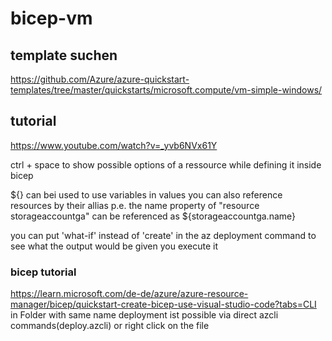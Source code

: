 # bicep-vm

## template suchen
https://github.com/Azure/azure-quickstart-templates/tree/master/quickstarts/microsoft.compute/vm-simple-windows/

## tutorial
https://www.youtube.com/watch?v=_yvb6NVx61Y

ctrl + space to show possible options of a ressource while defining it inside bicep

${} can bei used to use variables in values
you can also reference resources by their allias
p.e. the name property of "resource storageaccountga" can be referenced as ${storageaccountga.name}

you can put 'what-if' instead of 'create' in the az deployment command to see what the output would be given you execute it

### bicep tutorial
https://learn.microsoft.com/de-de/azure/azure-resource-manager/bicep/quickstart-create-bicep-use-visual-studio-code?tabs=CLI
in Folder with same name
deployment ist possible via direct azcli commands(deploy.azcli) or right click on the file